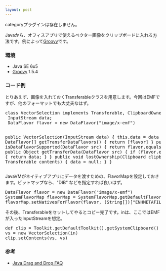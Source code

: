 ```yaml
---
layout: post
---
```

<p><span class="error">categoryプラグインは存在しません。</span></p>
<p>Javaから、オフィスアプリで使えるベクター画像をクリップボードに入れる方法です。例によって<a href="http://groovy.codehaus.org/">Groovy</a>です。</p>
<h3>環境</h3>
<ul>
<li>Java SE 6u5</li>
<li><a href="http://groovy.codehaus.org/">Groovy</a> 1.5.4</li>
</ul>
<h3>コード例</h3>
<p>とりあえず、画像を入れておくTransferableクラスを用意します。今回はEMFですが、他のフォーマットでも大丈夫なはず。</p>
<pre>class VectorSelection implements Transferable, ClipboardOwner {
 InputStream data;
 DataFlavor flavor = new DataFlavor(&quot;image/x-emf&quot;)

 public VectorSelection(InputStream data) {
   this.data = data
 }
 public DataFlavor[] getTransferDataFlavors() {
   return [flavor]
 }
 public boolean isDataFlavorSupported(DataFlavor src) {
   return flavor.equals(src)
 }
 public Object getTransferData(DataFlavor src) {
   if (flavor.equals(src)) {
     return data;
   }
 }
 public void lostOwnership(Clipboard clipboard, Transferable contents) {
   data = null;
 }
}
</pre>
<p>JavaVMがネイティブアプリにデータを渡すための、FlavorMapを設定しておきます。ビットマップなら、&quot;DIB&quot; などを指定すれば良いはず。</p>
<pre>DataFlavor flavor = new DataFlavor(&quot;image/x-emf&quot;)
SystemFlavorMap flavorMap = SystemFlavorMap.getDefaultFlavorMap()
flavorMap.setNativesForFlavor(flavor, (String[])[&quot;ENHMETAFILE&quot;])
</pre>
<p>その後、Transferableをセットしてやるとコピー完了です。inは、ここではEMFが入ったInputStreamを想定。</p>
<pre>def clip = Toolkit.getDefaultToolkit().getSystemClipboard()
vs = new VectorSelection(in)
clip.setContents(vs, vs)
</pre>
<h3>参考</h3>
<ul>
<li><a href="http://www.rockhoppertech.com/java-drag-and-drop-faq.html">Java Drag and Drop FAQ</a></li>
</ul>
